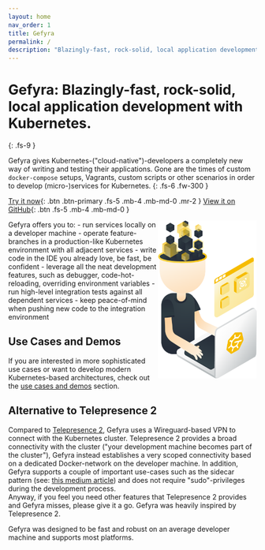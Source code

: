 ```yaml
---
layout: home
nav_order: 1
title: Gefyra
permalink: /
description: "Blazingly-fast, rock-solid, local application development with Kubernetes."
---
```


# Gefyra: Blazingly-fast, rock-solid, local application development with Kubernetes.
{: .fs-9 }

Gefyra gives Kubernetes-("cloud-native")-developers a completely new way of writing and testing their applications. 
Gone are the times of custom `docker-compose` setups, Vagrants, custom scripts or other scenarios in order to develop (micro-)services
for Kubernetes.
{: .fs-6 .fw-300 }

[Try it now](tryit.md){: .btn .btn-primary .fs-5 .mb-4 .mb-md-0 .mr-2 } [View it on GitHub](https://github.com/gefyrahq/gefyra){: .btn .fs-5 .mb-4 .mb-md-0 }

<img src="assets/images/main.png" alt="Gefyra Mascot" width="200" style="float:right"/>
Gefyra offers you to:
- run services locally on a developer machine
- operate feature-branches in a production-like Kubernetes environment with all adjacent services
- write code in the IDE you already love, be fast, be confident
- leverage all the neat development features, such as debugger, code-hot-reloading, overriding environment variables
- run high-level integration tests against all dependent services
- keep peace-of-mind when pushing new code to the integration environment 

## Use Cases and Demos
If you are interested in more sophisticated use cases or want to develop modern Kubernetes-based architectures, 
check out the [use cases and demos](/usecases/) section. 

## Alternative to Telepresence 2
Compared to [Telepresence 2](https://www.telepresence.io/docs/latest/reference/architecture/), Gefyra uses a Wireguard-based
VPN to connect with the Kubernetes cluster. Telepresence 2 provides a broad connectivity with the cluster ("your development
machine becomes part of the cluster"), Gefyra instead establishes a very scoped connectivity based on a dedicated Docker-network on the
developer machine. In addition, Gefyra supports a couple of important use-cases such as the sidecar pattern 
(see: [this medium article](https://medium.com/bb-tutorials-and-thoughts/kubernetes-learn-sidecar-container-pattern-6d8c21f873d)) and does not require
"sudo"-privileges during the development process.  
Anyway, if you feel you need other features that Telepresence 2 provides and Gefyra misses, please give it a go. Gefyra was heavily 
inspired by Telepresence 2.

Gefyra was designed to be fast and robust on an average developer machine and supports most platforms.


